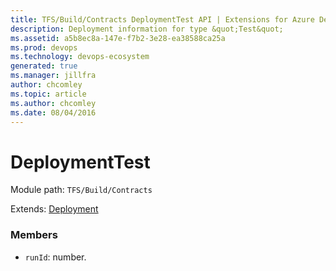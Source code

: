```yaml
---
title: TFS/Build/Contracts DeploymentTest API | Extensions for Azure DevOps Services
description: Deployment information for type &quot;Test&quot;
ms.assetid: a5b8ec8a-147e-f7b2-3e28-ea38588ca25a
ms.prod: devops
ms.technology: devops-ecosystem
generated: true
ms.manager: jillfra
author: chcomley
ms.topic: article
ms.author: chcomley
ms.date: 08/04/2016
---
```


# DeploymentTest

Module path: `TFS/Build/Contracts`

Extends: [Deployment](./Deployment.md)

### Members

* `runId`: number. 

